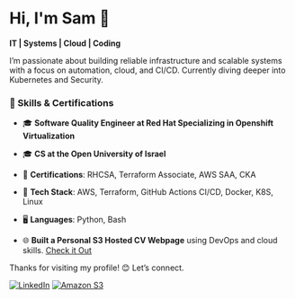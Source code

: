# Hi, I'm Sam 👋

**IT | Systems | Cloud | Coding**

I’m passionate about building reliable infrastructure and scalable systems with a focus on automation, cloud, and CI/CD. Currently diving deeper into Kubernetes and Security.

### 🔧 Skills & Certifications
- 🎓 **Software Quality Engineer at Red Hat Specializing in Openshift Virtualization**
- 🎓 **CS at the Open University of Israel**
- 📜 **Certifications**: RHCSA, Terraform Associate, AWS SAA, CKA
- 💼 **Tech Stack**: AWS, Terraform, GitHub Actions CI/CD, Docker, K8S, Linux
- 🖥️ **Languages**: Python, Bash 

- 🌐 **Built a Personal S3 Hosted CV Webpage** using DevOps and cloud skills. [Check it Out](https://www.samuelalber.com/)

Thanks for visiting my profile! 😊 Let’s connect. 

[![LinkedIn](https://img.shields.io/badge/linkedin-%230077B5.svg?style=for-the-badge&logo=linkedin&logoColor=white)](https://www.linkedin.com/in/samuel-albershtein-ba82931a0/)
[![Amazon S3](https://img.shields.io/badge/Amazon%20S3-FF9900?style=for-the-badge&logo=amazons3&logoColor=white)](https://www.samuelalber.com/)

